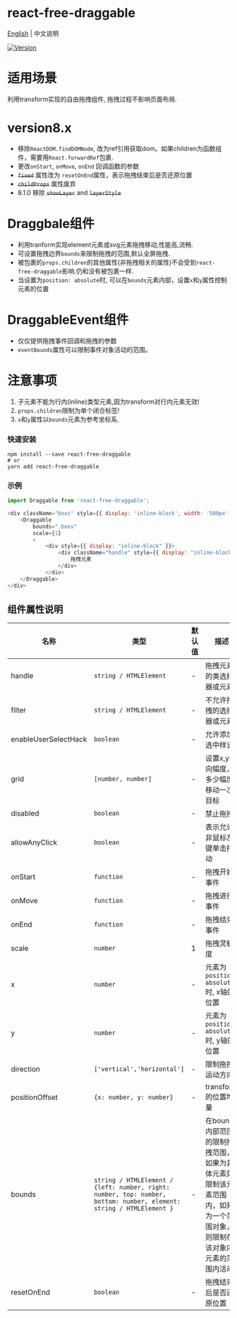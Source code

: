 # react-free-draggable

[English](./README.md) | 中文说明

[![Version](https://img.shields.io/badge/version-8.1.1-green)](https://www.npmjs.com/package/react-free-draggable)

# 适用场景

利用transform实现的自由拖拽组件, 拖拽过程不影响页面布局.

# version8.x
  - 移除`ReactDOM.findDOMNode`, 改为ref引用获取dom。如果children为函数组件，需要用`React.forwardRef`包裹.
  - 更改`onStart`, `onMove`, `onEnd` 回调函数的参数
  - ~~`fixed`~~ 属性改为 `resetOnEnd`属性，表示拖拽结束后是否还原位置
  - ~~`childProps`~~ 属性废弃
  - 8.1.0 移除 ~~`showLayer`~~ and ~~`layerStyle`~~

# Draggbale组件

- 利用tranform实现element元素或svg元素拖拽移动,性能高,流畅.
- 可设置拖拽边界`bounds`来限制拖拽的范围,默认全屏拖拽.
- 被包裹的`props.children`的其他属性(非拖拽相关的属性)不会受到`react-free-draggable`影响.仍和没有被包裹一样.
- 当设置为`position: absolute`时, 可以在`bounds`元素内部，设置`x`和`y`属性控制元素的位置

# DraggableEvent组件

- 仅仅提供拖拽事件回调和拖拽的参数
- `eventBounds`属性可以限制事件对象活动的范围。

# 注意事项

1. 子元素不能为行内(inline)类型元素,因为transform对行内元素无效!
2. `props.children`限制为单个闭合标签!
3. `x`和`y`属性以`bounds`元素为参考坐标系.

### 快速安装
```
npm install --save react-free-draggable
# or
yarn add react-free-draggable
```

### 示例
```javascript
import Draggable from 'react-free-draggable';

<div className="boxs" style={{ display: 'inline-block', width: '500px', background: "red" }}>
    <Draggable
        bounds=".boxs"
        scale={1}
        >
            <div style={{ display: "inline-block" }}>
                <div className="handle" style={{ display: "inline-block", width: "80px",background: "blue", cursor: "pointer", height: "100%" }} onClick={this.clickToast}>
                    拖拽元素
                </div>
            </div>
    </Draggable>
</div>
```

## 组件属性说明

| 名称                          | 类型                  | 默认值                                                         | 描述                                                                                                      |
| ----------------------------- | --------------------- | -------------------------------------------------------------- | --------------------------------------------------------------------------------------------------------- |
| handle                      | `string / HTMLElement`            | -                                                  | 拖拽元素的类选择器或元素                                                                                  |
| filter                  | `string / HTMLElement`            | -                                                  | 不允许拖拽的选择器或元素                                                                              |
| enableUserSelectHack          | `boolean`                         | -                                                  | 允许添加选中样式                                                  |
| grid                          | `[number, number]`                | -                                                  | 设置x,y方向幅度，多少幅度移动一次目标                                                                              |
| disabled                      | `boolean`                         | -                                                  | 禁止拖拽                                                                                          |
| allowAnyClick                 | `boolean`                         | -                                                  | 表示允许非鼠标左键单击拖动                                                                                          |
| onStart                   | `function`                        | -                                                  | 拖拽开始事件                                                                                           |
| onMove                        | `function`                        | -                                                  | 拖拽进行事件                      |
| onEnd                    | `function`                        | -                                                  | 拖拽结束事件                                                                                  |
| scale                         | `number`                          | 1                                                  | 拖拽灵敏度                                                                                  |
| x                             | `number`                          | -                                                  | 元素为`position: absolute`时, x轴的位置                                                                                  |
| y                             | `number`                          | -                                                  | 元素为`position: absolute`时, y轴的位置                                                                                  |
| direction                          | `['vertical','horizontal']`             | -                                                  | 限制拖拽运动方向                                                                                  |
| positionOffset                | `{x: number, y: number}`          | -                                                  | transform的位置增量                                                                                  |
| bounds                        | `string / HTMLElement / {left: number, right: number, top: number, bottom: number, element: string / HTMLElement }`                   | -     | 在bounds内部范围的限制拖拽范围，如果为具体元素则限制该元素范围内，如果为一个范围对象，则限制在该对象内元素的范围内活动                                                                                          |
| resetOnEnd                   | `boolean`                | -                                               | 拖拽结束后是否还原位置                                 |

